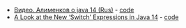 - <a href="https://vk.com/video-111905078_456245623?list=bb35bea58830c2d347">Видео. Алименков о java 14 (Rus)</a> - <a href="https://github.com/DenisPavlov/java14/tree/master/src/example1">code</a>
- <a href="https://medium.com/better-programming/a-look-at-the-new-switch-expressions-in-java-14-ed209c802ba0">A Look at the New ‘Switch’ Expressions in Java 14</a> - <a href="https://github.com/DenisPavlov/java14/tree/master/src/example2">code</a>
